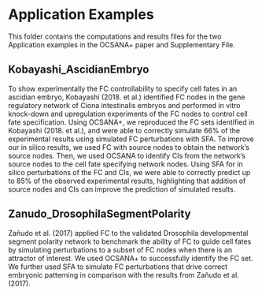 # Application Examples

This folder contains the computations and results files for the two Application examples in the OCSANA+ paper and Supplementary File.

## Kobayashi_AscidianEmbryo
To show experimentally the FC controllability to specify cell fates in an ascidian embryo, Kobayashi (2018. et al.) identified FC nodes in the gene
regulatory network of Ciona intestinalis embryos and performed in vitro knock-down and upregulation experiments of the FC nodes to control cell fate specification. Using OCSANA+, we reproduced the FC sets identified in Kobayashi (2018. et al.), and were able to correctly simulate 66% of the experimental results using simulated FC perturbations with SFA. To
improve our in silico results, we used FC with source nodes to obtain the network’s source nodes. Then, we used OCSANA to identify CIs from the network’s source nodes to the cell fate specifying network nodes. Using
SFA for in silico perturbations of the FC and CIs, we were able to correctly predict up to 85% of the observed experimental results, highlighting that addition of source nodes and CIs can improve the prediction of simulated results.

## Zanudo_DrosophilaSegmentPolarity

Zañudo et al. (2017) applied FC to the validated Drosophila developmental segment polarity network to
benchmark the ability of FC to guide cell fates by simulating perturbations to a subset of FC nodes when there is an attractor of interest. We used OCSANA+ to successfully identify the FC set. We further used SFA
to simulate FC perturbations that drive correct embryonic patterning in comparison with the results from Zañudo et al. (2017).